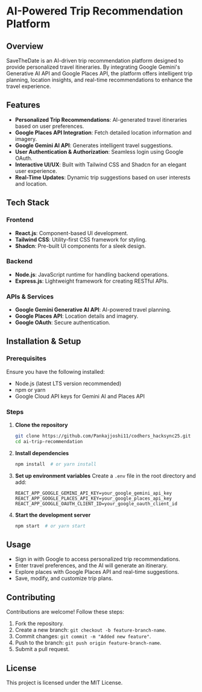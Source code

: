 # AI-Powered Trip Recommendation Platform

## Overview
SaveTheDate is an AI-driven trip recommendation platform designed to provide personalized travel itineraries. By integrating Google Gemini's Generative AI API and Google Places API, the platform offers intelligent trip planning, location insights, and real-time recommendations to enhance the travel experience.

## Features
- **Personalized Trip Recommendations**: AI-generated travel itineraries based on user preferences.
- **Google Places API Integration**: Fetch detailed location information and imagery.
- **Google Gemini AI API**: Generates intelligent travel suggestions.
- **User Authentication & Authorization**: Seamless login using Google OAuth.
- **Interactive UI/UX**: Built with Tailwind CSS and Shadcn for an elegant user experience.
- **Real-Time Updates**: Dynamic trip suggestions based on user interests and location.

## Tech Stack
### Frontend
- **React.js**: Component-based UI development.
- **Tailwind CSS**: Utility-first CSS framework for styling.
- **Shadcn**: Pre-built UI components for a sleek design.

### Backend
- **Node.js**: JavaScript runtime for handling backend operations.
- **Express.js**: Lightweight framework for creating RESTful APIs.

### APIs & Services
- **Google Gemini Generative AI API**: AI-powered travel planning.
- **Google Places API**: Location details and imagery.
- **Google OAuth**: Secure authentication.

## Installation & Setup
### Prerequisites
Ensure you have the following installed:
- Node.js (latest LTS version recommended)
- npm or yarn
- Google Cloud API keys for Gemini AI and Places API

### Steps
1. **Clone the repository**
   ```sh
   git clone https://github.com/Pankajjoshi11/codhers_hacksync25.git
   cd ai-trip-recommendation
   ```
2. **Install dependencies**
   ```sh
   npm install  # or yarn install
   ```
3. **Set up environment variables**
   Create a `.env` file in the root directory and add:
   ```env
   REACT_APP_GOOGLE_GEMINI_API_KEY=your_google_gemini_api_key
   REACT_APP_GOOGLE_PLACES_API_KEY=your_google_places_api_key
   REACT_APP_GOOGLE_OAUTH_CLIENT_ID=your_google_oauth_client_id
   ```
4. **Start the development server**
   ```sh
   npm start  # or yarn start
   ```

## Usage
- Sign in with Google to access personalized trip recommendations.
- Enter travel preferences, and the AI will generate an itinerary.
- Explore places with Google Places API and real-time suggestions.
- Save, modify, and customize trip plans.

## Contributing
Contributions are welcome! Follow these steps:
1. Fork the repository.
2. Create a new branch: `git checkout -b feature-branch-name`.
3. Commit changes: `git commit -m "Added new feature"`.
4. Push to the branch: `git push origin feature-branch-name`.
5. Submit a pull request.

## License
This project is licensed under the MIT License.

